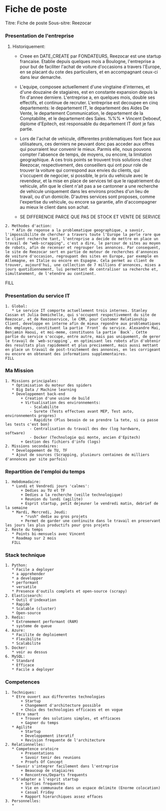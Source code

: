 # Fiche de poste

Titre: Fiche de poste
Sous-sitre: Reezocar

### Presentation de l'entreprise
   1. Historiquement:
       * Creee en DATE_CREATE par FONDATEURS, Reezocar est une startup francaise. Etablie depuis quelques mois a Boulogne, l'entreprise a pour but de faciliter l'achat de voiture d'occasions a travers l'Europe, en se placant du cote des particuliers, et en accompagnant ceux-ci dans leur demarche.
	   * L'equipe, composee actuellement d'une vingtaine d'internes, et d'une douzaine de stagiaires, est en constante expansion depuis la fin d'annee derniere. L'entreprise a, en quelques mois, double ses effectifs, et continue de recruter. L'entreprise est decoupee en cinq departements: le departement IT, le departement des Aides De Vente, le departement Communication, le departement de la Comptabilite, et le departement des Sales.
%%%	   * Vincent Deboeuf, diplome d'Epitech, est responsable du departement IT dont je fais partie.
	   * Lors de l'achat de vehicule, differentes problematiques font face aux utilisateurs, ces derniers ne peuvant donc pas acceder aux offres qui pourraient leur convenir le mieux. Parmis elle, nous pouvons compter l'absence de temps, de moyens, ou encore, la limitation geographique. A ces trois points se trouvent trois solutions chez Reezocar, respectivement, des conseillers qui ont pour role de trouver la voiture qui correspond aux envies du clients, qui s'occupent de negocier, si possible, le prix du vehicule avec le revendeur, et la mise en place de services tel que le rapatriement du vehicule, afin que le client n'ait pas a se cantonner a une recherche de vehicule uniquement dans les environs proches d'un lieu de travail, ou d'un domicile. D'autres services sont proposes, comme l'expertise du vehicule, ou encore sa garantie, afin d'accompagner au mieux le client dans son achat.

	   * SE DIFFERENCIE PARCE QUE PAS DE STOCK ET VENTE DE SERVICE

	2. Methodes d'action:
	   * Afin de reponse a la problematique geographique, a savoir, l'impossibilite de chercher a travers toute l'Europe la perle rare que le client recherche tant, l'entreprise a decide de mettre en place un travail de "web-scrapping", c'est a dire, le parcour de sites au moyen de robots, afin de recenser et regrouper les annonces. Par consequent, le site de Reezocar sert en partie de moteur de recherches d'annonces de voiture d'occasion, regroupant des sites en Europe, par exemple en Allemagne, en Italie ou encore en Espagne. Cela permet au client de trouver, aujourd'hui, une collection de 7 millions d'annonces, mises a jours quotidiennement, lui permettant de centraliser sa recherche et, simultanement, de l'etendre au continent.
   FILL

### Presentation du service IT
	1. Global:
	   * Le service IT comporte actuellement trois internes. Stanley Cassan et Julia Demichelle, qui s'occupent respectivement du site de Reezocar, et de Reezoservice, le CRM, pour Customer Relationship Client, developpe en interne afin de mieux repondre aux problematiques des employes, constituent la partie `Front` du service. Alexandre Mai, Benjamin Haoui, et moi-meme, constituons la partie `Back`. Cette partie du service s'occupe, entre autre, mais pas uniquement, de gerer le travail de `web-scrapping`, en optimisant les robots afin d'obtenir des resultats plus rapidement et plus precisement, mais aussi mettant en place un travail de post-traitement des annonces, en les corrigeant ou encore en obtenant des informations supplementaires.
	FILL


### Ma Mission
	1. Missions principales:
	   * Optimisation du moteur des spiders
	   * Big Data / Machine learning
	   * Developpement back-end
	       + Creation d'une usine de build
		   + Virtualisation des environnements:
			   - Scalabilite
			   - Surete (Tests effectues avant MEP, Test auto, environnements propres)
			   - Rapidite (Plus besoin de se prendre la tete, si ca passe les tests c'est bon)
			   - Centralisation du travail des dev (log hardware, software)
			   - Docker (Technologie qui monte, ancien d'Epitech)
		   + Gestion des fichiers d'info (logs)
	2. Missions secondaires:
	   * Developpement de TU, TF
	   * Ajout de sources (Scrapping, plusieurs centaines de milliers d'annonces par site parfois)

### Repartition de l'emploi du temps
	1. Hebdomadaire:
	   * Lundi et Vendredi jours 'calmes':
		   + Dedies au TU et TF
		   + Dedies a la recherche (veille technologique)
		   + Reunion du lundi (agilite)
		   + Esprit startup, petit dejeuner le vendredi matin, debrief de la semaine
	   * Mardi, Mercredi, Jeudi:
		   + "rush" dedie au gros projets
		   + Permet de garder une continuite dans le travail en preservant les jours les plus productifs pour gros projets
	2. Reste du temps
	   * Points bi-mensuels avec Vincent
	   * Roadmap sur 2 mois
	   FILL
   

### Stack technique
	1. Python:
	   * Facile a deployer
	   * a apprehender
	   * a developper
	   * performant
	   * versatile
	   * Presence d'outils complets et open-source (scrapy)
	2. Elasticsearch:
	   * Outil d'indexation
	   * Rapide
	   * Scalable (cluster)
	   * Open-source
	3. Redis:
	   * Extremement performant (RAM)
	   * systeme de queue
	4. Azure:
	   * Facilite de deploiement
	   * Flexibilite
	   * Scalabilite
	5. Docker:
	   * voir au dessus
	6. MySQL:
	   * Standard
	   * Efficace
	   * Facile a deployer

### Competences
	1. Techniques:
	   * Etre ouvert aux differentes technologies
		   + Startup
		   + Changement d'architecture possible
		   + Choix des technologies efficaces et en vogue
	   * Etre smart
		   + Trouver des solutions simples, et efficaces
		   + Gagner du temps
	   * Agilite
		   + Startup
		   + Developpement iteratif
		   + Revision frequente de l'architecture
	2. Relationnelles:
	   * Competence oratoire
		   + Presentations
		   + Savoir tenir des reunions
		   + Proofs Of Concept
	   * Savoir s'integrer facilement dans l'entreprise
		   + Beaucoup de stagiaires
		   + Rencontres/Departs frequents
	   * S'adapter a l'esprit startup
		   + Sorties frequentes
		   + Vie en communaute dans un espace delimite (Enorme colocation)
		   + Casual Friday
		   + Rapport hierarchiques assez effaces
	3. Personnelles:
	   * 
